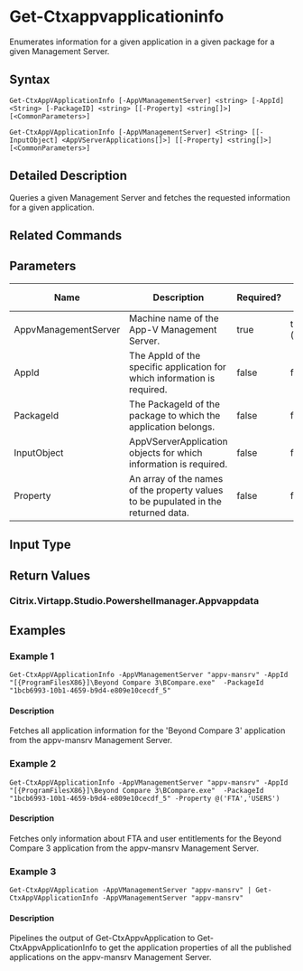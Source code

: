 ﻿
# Get-Ctxappvapplicationinfo
Enumerates information for a given application in a given package for a given Management Server.
## Syntax
```
Get-CtxAppVApplicationInfo [-AppVManagementServer] <string> [-AppId] <String> [-PackageID] <string> [[-Property] <string[]>] [<CommonParameters>]

Get-CtxAppVApplicationInfo [-AppVManagementServer] <String> [[-InputObject] <AppVServerApplications[]>] [[-Property] <string[]>] [<CommonParameters>]
```
## Detailed Description
Queries a given Management Server and fetches the requested information for a given application.


## Related Commands

## Parameters
| Name   | Description | Required? | Pipeline Input | Default Value |
| --- | --- | --- | --- | --- |
| AppvManagementServer | Machine name of the App-V Management Server. | true | true (ByValue) |  |
| AppId | The AppId of the specific application for which information is required. | false | false |  |
| PackageId | The PackageId of the package to which the application belongs. | false | false |  |
| InputObject | AppVServerApplication objects for which information is required. | false | false |  |
| Property | An array of the names of the property values to be pupulated in the returned data. | false | false |  |

## Input Type

### 

## Return Values

### Citrix.Virtapp.Studio.Powershellmanager.Appvappdata

## Examples

### Example 1
```
Get-CtxAppVApplicationInfo -AppVManagementServer "appv-mansrv" -AppId "[{ProgramFilesX86}]\Beyond Compare 3\BCompare.exe"  -PackageId "1bcb6993-10b1-4659-b9d4-e809e10cecdf_5"
```
#### Description
Fetches all application information for the 'Beyond Compare 3' application from the appv-mansrv Management Server.
### Example 2
```
Get-CtxAppVApplicationInfo -AppVManagementServer "appv-mansrv" -AppId "[{ProgramFilesX86}]\Beyond Compare 3\BCompare.exe"  -PackageId "1bcb6993-10b1-4659-b9d4-e809e10cecdf_5" -Property @('FTA','USERS')
```
#### Description
Fetches only information about FTA and user entitlements for the Beyond Compare 3 application from the appv-mansrv Management Server.
### Example 3
```
Get-CtxAppVApplication -AppVManagementServer "appv-mansrv" | Get-CtxAppVApplicationInfo -AppVManagementServer "appv-mansrv"
```
#### Description
Pipelines the output of Get-CtxAppvApplication to Get-CtxAppvApplicationInfo to get the application properties of all the published applications on the appv-mansrv Management Server.
